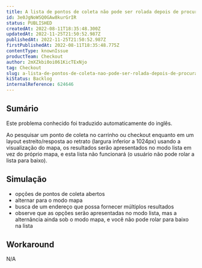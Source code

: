 ```yaml
---
title: A lista de pontos de coleta não pode ser rolada depois de procurar endereços no modo de mapa
id: 3e0JgNoWSQ0GAw8kurGrIR
status: PUBLISHED
createdAt: 2022-08-11T18:35:48.300Z
updatedAt: 2022-11-25T21:50:52.987Z
publishedAt: 2022-11-25T21:50:52.987Z
firstPublishedAt: 2022-08-11T18:35:48.775Z
contentType: knownIssue
productTeam: Checkout
author: 2mXZkbi0oi061KicTExNjo
tag: Checkout
slug: a-lista-de-pontos-de-coleta-nao-pode-ser-rolada-depois-de-procurar-enderecos-no-modo-de-mapa
kiStatus: Backlog
internalReference: 624646
---
```


## Sumário

<div class="alert alert-info">
  <p>Este problema conhecido foi traduzido automaticamente do inglês.</p>
</div>


Ao pesquisar um ponto de coleta no carrinho ou checkout enquanto em um layout estreito/resposta ao retrato (largura inferior a 1024px) usando a visualização do mapa, os resultados serão apresentados no modo lista em vez do próprio mapa, e esta lista não funcionará (o usuário não pode rolar a lista para baixo).



## Simulação



- opções de pontos de coleta abertos
- alternar para o modo mapa
- busca de um endereço que possa fornecer múltiplos resultados
- observe que as opções serão apresentadas no modo lista, mas a alternância ainda sob o modo mapa, e você não pode rolar para baixo na lista



## Workaround


N/A

